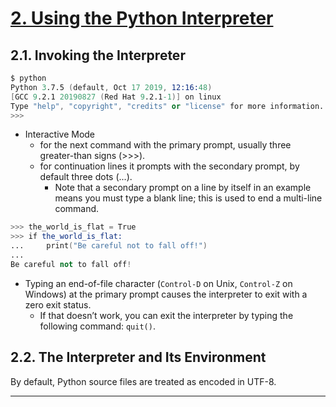 # [2. Using the Python Interpreter]

## 2.1. Invoking the Interpreter

```s
$ python
Python 3.7.5 (default, Oct 17 2019, 12:16:48)
[GCC 9.2.1 20190827 (Red Hat 9.2.1-1)] on linux
Type "help", "copyright", "credits" or "license" for more information.
>>>
```

- Interactive Mode
  - for the next command with the primary prompt, usually three greater-than signs (>>>).
  - for continuation lines it prompts with the secondary prompt, by default three dots (...).
    - Note that a secondary prompt on a line by itself in an example means you must type a blank line; this is used to end a multi-line command.

```s
>>> the_world_is_flat = True
>>> if the_world_is_flat:
...     print("Be careful not to fall off!")
...
Be careful not to fall off!
```

- Typing an end-of-file character (`Control-D` on Unix, `Control-Z` on Windows) at the primary prompt causes the interpreter to exit with a zero exit status.
  - If that doesn’t work, you can exit the interpreter by typing the following command: `quit()`.

## 2.2. The Interpreter and Its Environment

By default, Python source files are treated as encoded in UTF-8.

---

[2. Using the Python Interpreter]:https://docs.python.org/3.7/tutorial/interpreter.html
